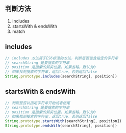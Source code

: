 ## 判断方法
1. includes
2. startsWith & endsWith
3. match

## includes
```js
// includes 方法属于ES6标准的方法，判断是否包含指定的字符串
// searchString 是要搜索的字符串
// position 是搜索的其实位置，如果省略，默认为0
// 如果找到搜索的字符串，返回true，否则返回false
String.prototype.includes(searchString[, position])
```


## startsWith & endsWith
```js
// 判断是否以指定字符串开始或者结尾
// searchString 是要搜索的字符串
// position 是搜索的其实位置，如果省略，默认为0
// 如果找到搜索的字符串，返回true，否则返回false
String.prototype.startsWith(searchString[, position])
String.prototype.endsWith(searchString[, position])
```


